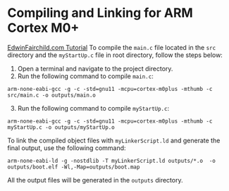 # Compiling and Linking for ARM Cortex M0+
[EdwinFairchild.com Tutorial](https://www.edwinfairchild.com/2022/04/no-ide-for-me.html)
To compile the `main.c` file located in the `src` directory and the `myStartUp.c` file in root directory, follow the steps below:

1. Open a terminal and navigate to the project directory.
2. Run the following command to compile `main.c`:

```shell
arm-none-eabi-gcc -g -c -std=gnu11 -mcpu=cortex-m0plus -mthumb -c src/main.c -o outputs/main.o
```

3. Run the following command to compile `myStartUp.c`:

```shell
arm-none-eabi-gcc -g -c -std=gnu11 -mcpu=cortex-m0plus -mthumb -c myStartUp.c -o outputs/myStartUp.o
```

To link the compiled object files with `myLinkerScript.ld` and generate the final output, use the following command:

```shell
arm-none-eabi-ld -g -nostdlib -T myLinkerScript.ld outputs/*.o  -o outputs/boot.elf -Wl,-Map=outputs/boot.map
```


All the output files will be generated in the `outputs` directory.
